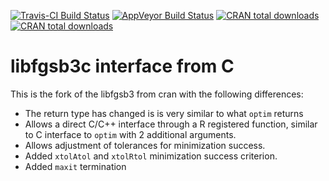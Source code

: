 [![Travis-CI Build Status](https://travis-ci.org/nlmixrdevelopment/lbfgsb3c.svg?branch=master)](https://travis-ci.org/nlmixrdevelopment/lbfgsb3c)
[![AppVeyor Build Status](https://ci.appveyor.com/api/projects/status/github/nlmixrdevelopment/lbfgsb3c?branch=master&svg=true)](https://ci.appveyor.com/project/nlmixrdevelopment/lbfgsb3c)
[![CRAN total downloads](https://cranlogs.r-pkg.org/badges/grand-total/lbfgsb3c)](https://cran.r-project.org/package=lbfgsb3c)
[![CRAN total downloads](https://cranlogs.r-pkg.org/badges/lbfgsb3c)](https://cran.r-project.org/package=lbfgsb3c)

# libfgsb3c interface from C
This is the fork of the libfgsb3 from cran with the following differences:
- The return type has changed is is very similar to what `optim` returns
- Allows a direct C/C++ interface through a R registered function,
  similar to C interface to `optim` with 2 additional arguments.
- Allows adjustment of tolerances for minimization success.
- Added `xtolAtol` and `xtolRtol` minimization success criterion.
- Added `maxit` termination
